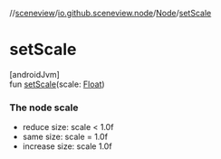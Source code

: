 //[sceneview](../../../index.md)/[io.github.sceneview.node](../index.md)/[Node](index.md)/[setScale](set-scale.md)

# setScale

[androidJvm]\
fun [setScale](set-scale.md)(scale: [Float](https://kotlinlang.org/api/latest/jvm/stdlib/kotlin/-float/index.html))

###  The node scale

- 
   reduce size: scale < 1.0f
- 
   same size: scale = 1.0f
- 
   increase size: scale 1.0f
